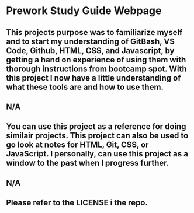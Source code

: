  # Prework Study Guide Webpage


## This projects purpose was to familiarize myself and to start my understanding of GitBash, VS Code, Github, HTML, CSS, and Javascript, by getting a hand on experience of using them with thorough instructions from bootcamp spot. With this project I now have a little understanding of what these tools are and how to use them.


## N/A


## You can use this project as a reference for doing similair projects. This project can also be used to go look at notes for HTML, Git, CSS, or JavaScript. I personally, can use this project as a window to the past when I progress further.


## N/A


## Please refer to the LICENSE i the repo.
